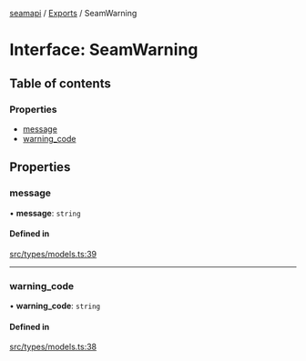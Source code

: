[seamapi](../README.md) / [Exports](../modules.md) / SeamWarning

# Interface: SeamWarning

## Table of contents

### Properties

- [message](SeamWarning.md#message)
- [warning\_code](SeamWarning.md#warning_code)

## Properties

### message

• **message**: `string`

#### Defined in

[src/types/models.ts:39](https://github.com/seamapi/javascript/blob/main/src/types/models.ts#L39)

___

### warning\_code

• **warning\_code**: `string`

#### Defined in

[src/types/models.ts:38](https://github.com/seamapi/javascript/blob/main/src/types/models.ts#L38)
